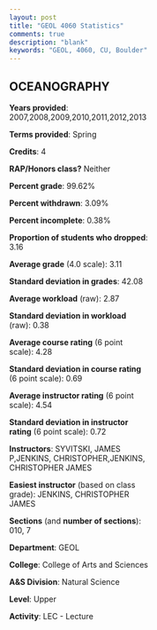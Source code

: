 ```yaml
---
layout: post
title: "GEOL 4060 Statistics"
comments: true
description: "blank"
keywords: "GEOL, 4060, CU, Boulder"
--- 
```

<head>
<script src="https://ajax.googleapis.com/ajax/libs/jquery/2.1.3/jquery.min.js"></script>
<script src="https://dl.dropboxusercontent.com/s/pc42nxpaw1ea4o9/highcharts.js?dl=0"></script>
<!-- <script src="../assets/js/highcharts.js"></script> -->
<style type="text/css">@font-face {
	font-family: "Bebas Neue";
	src: url(https://www.filehosting.org/file/details/544349/BebasNeue%20Regular.otf) format("opentype");
	}
	h1.Bebas { 
		font-family: "Bebas Neue", Verdana, Tahoma;
	}
</style>
</head>
<body>
	<div id="container" style="float: right; width: 45%; height: 88%; margin-left: 2.5%; margin-right: 2.5%;"></div>
	<script language="JavaScript">
		$(document).ready(function() {
		var chart = {type: 'column'};
		var title = {text: 'Grade Distribution'};
		var xAxis = {categories: ['A','B','C','D','F'],crosshair: true};
		var yAxis = {min: 0,title: {text: 'Percentage'}};
		var tooltip = {headerFormat: '<center><b><span style="font-size:20px">{point.key}</span></b></center>',
		               pointFormat: '<td style="padding:0"><b>{point.y:.1f}%</b></td>',
		               footerFormat: '</table>',shared: true,useHTML: true};
		var plotOptions = {column: {pointPadding: 0.0,borderWidth: 0}};  
		var credits = {enabled: false};var series= [{name: 'Percent',data: [35.1,41.72,17.22,3.97,1.99,]}];
		var json = {};
		json.chart = chart;
		json.title = title;
		json.tooltip = tooltip;
		json.xAxis = xAxis;
		json.yAxis = yAxis;  
		json.series = series;
		json.plotOptions = plotOptions;  
		json.credits = credits;
		$('#container').highcharts(json);
	});
	</script>
</body>
			   
## OCEANOGRAPHY

**Years provided**: 2007,2008,2009,2010,2011,2012,2013

**Terms provided**: Spring

**Credits**: 4

**RAP/Honors class?** Neither

**Percent grade**: 99.62%

**Percent withdrawn**: 3.09%

**Percent incomplete**: 0.38%

**Proportion of students who dropped**: 3.16

**Average grade** (4.0 scale): 3.11

**Standard deviation in grades**: 42.08

**Average workload** (raw): 2.87

**Standard deviation in workload** (raw): 0.38

**Average course rating** (6 point scale): 4.28

**Standard deviation in course rating** (6 point scale): 0.69

**Average instructor rating** (6 point scale): 4.54

**Standard deviation in instructor rating** (6 point scale): 0.72

**Instructors**: SYVITSKI, JAMES P,JENKINS, CHRISTOPHER,JENKINS, CHRISTOPHER JAMES

**Easiest instructor** (based on class grade): JENKINS, CHRISTOPHER JAMES

**Sections** (and **number of sections**): 010, 7

**Department**: GEOL

**College**: College of Arts and Sciences

**A&S Division**: Natural Science

**Level**: Upper

**Activity**: LEC - Lecture